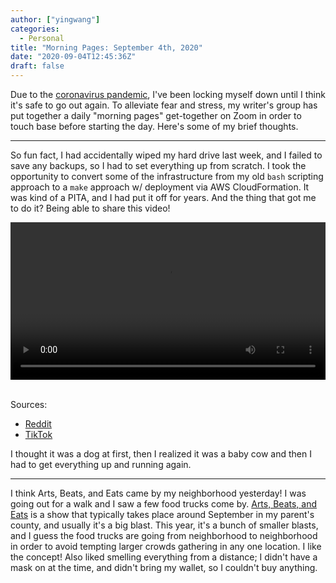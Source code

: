 ```yaml
---
author: ["yingwang"]
categories:
  - Personal
title: "Morning Pages: September 4th, 2020"
date: "2020-09-04T12:45:36Z"
draft: false
---
```


Due to the [coronavirus
pandemic](https://en.wikipedia.org/wiki/2019-20_coronavirus_pandemic), I've been
locking myself down until I think it's safe to go out again. To alleviate fear
and stress, my writer's group has put together a daily "morning pages"
get-together on Zoom in order to touch base before starting the day. Here's some
of my brief thoughts.

__________

So fun fact, I had accidentally wiped my hard drive last week, and I failed to
save any backups, so I had to set everything up from scratch. I took the
opportunity to convert some of the infrastructure from my old `bash` scripting
approach to a `make` approach w/ deployment via AWS CloudFormation. It was kind
of a PITA, and I had put it off for years. And the thing that got me to do it?
Being able to share this video!

<!-- https://stackoverflow.com/a/26276254 -->
<video style="width: 100%; width: -moz-available; width: -webkit-fill-available; width: fill-available; max-width: 100%;" controls>
    <source src="/video/posts/2020/09/04/morning_pages.mp4" type="video/mp4">
    Your browser does not support HTML5 video.
</video>
<br/>
<br/>

Sources:
  - [Reddit](https://www.reddit.com/r/Eyebleach/comments/imasjv/a_chickens_best_friend/)
  - [TikTok](https://www.tiktok.com/@hoest/video/6868422335377067270)

I thought it was a dog at first, then I realized it was a baby cow and then I
had to get everything up and running again.

__________

I think Arts, Beats, and Eats came by my neighborhood yesterday! I was going out
for a walk and I saw a few food trucks come by. [Arts, Beats, and
Eats](http://artsbeatseats.com/) is a show that typically takes place around
September in my parent's county, and usually it's a big blast. This year, it's a
bunch of smaller blasts, and I guess the food trucks are going from neighborhood
to neighborhood in order to avoid tempting larger crowds gathering in any one
location. I like the concept! Also liked smelling everything from a distance; I
didn't have a mask on at the time, and didn't bring my wallet, so I couldn't buy
anything.

